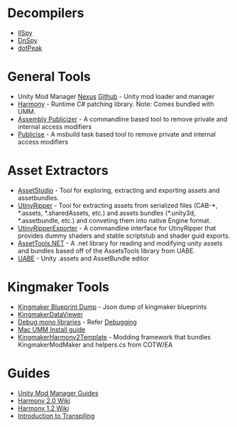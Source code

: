 # Decompilers
* [IlSpy](https://github.com/icsharpcode/ILSpy)
* [DnSpy](https://github.com/dnSpy/dnSpy)
* [dotPeak](https://www.jetbrains.com/decompiler/)

# General Tools
* Unity Mod Manager [Nexus](https://www.nexusmods.com/site/mods/21) [Github](https://github.com/newman55/unity-mod-manager) - Unity mod loader and manager
* [Harmony](https://github.com/pardeike/Harmony) - Runtime C# patching library. Note: Comes bundled with UMM.
* [Assembly Publicizer](https://github.com/CabbageCrow/AssemblyPublicizer) - A commandline based tool to remove private and internal access modifiers
* [Publicise](https://github.com/AzeTheGreat/Publicise) - A msbuild task based  tool to remove private and internal access modifiers

# Asset Extractors
* [AssetStudio](https://github.com/Perfare/AssetStudio) - Tool for exploring, extracting and exporting assets and assetbundles.
* [UtinyRipper](https://github.com/mafaca/UtinyRipper) - Tool for extracting assets from serialized files (CAB-\*, \*.assets, \*.sharedAssets, etc.) and assets bundles (\*.unity3d, \*.assetbundle, etc.) and conveting them into native Engine format.
* [UtinyRipperExporter](https://github.com/spacehamster/UtinyRipperExporter) - A commandline interface for UtinyRipper that provides dummy shaders and stable scriptstub and shader guid exports.
* [AssetTools.NET](https://github.com/nesrak1/AssetsTools.NET) - A .net library for reading and modifying unity assets and bundles based off of the AssetsTools library from UABE.
* [UABE](https://community.7daystodie.com/topic/1871-unity-assets-bundle-extractor/) - Unity .assets and AssetBundle editor

# Kingmaker Tools
* [Kingmaker Blueprint Dump](https://github.com/spacehamster/KingmakerDataminer/releases/tag/blueprints) - Json dump of kingmaker blueprints
* [KingmakerDataViewer](https://github.com/thehambeard/KingMakerDataViewer/releases/tag/0.9.3a-beta)
* [Debug mono libraries](https://github.com/spacehamster/dnSpy-Unity-mono/releases/tag/2018.4.10) - Refer [Debugging](https://github.com/TylerGoeringer/OwlcatModdingWiki/wiki/Debugging)
* [Mac UMM Install guide](https://github.com/ThyWoof/UMM-MAC-PathFinderKingMaker)
* [KingmakerHarmony2Template](https://github.com/thehambeard/KingmakerHarmony2Template) - Modding framework that bundles KingmakerModMaker and helpers.cs from COTW/EA

# Guides
* [Unity Mod Manager Guides](https://wiki.nexusmods.com/index.php/Category:Unity_Mod_Manager)
* [Harmony 2.0 Wiki](https://harmony.pardeike.net/articles/intro.html)
* [Harmony 1.2 Wiki](https://github.com/pardeike/Harmony/wiki)
* [Introduction to Transpiling](https://gist.github.com/pardeike/c02e29f9e030e6a016422ca8a89eefc9)